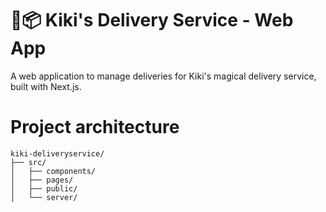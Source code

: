 # 🧹📦 Kiki's Delivery Service - Web App

A web application to manage deliveries for Kiki's magical delivery service, built with Next.js.

# Project architecture 
```
kiki-deliveryservice/
├── src/                    
│   ├── components/         
│   ├── pages/           
│   ├── public/     
│   └── server/ 
```
